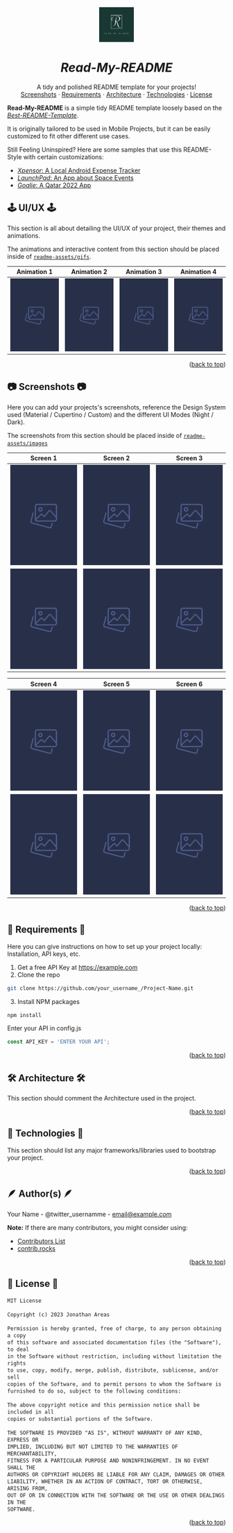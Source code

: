 <a name="readme-top"></a>
<br />
<div align="center">
  <a href="#">
   <!-- Replace this logo for a custom official logo -->
    <img src="./readme-assets/logos/official_logo.jpeg" alt="Logo" width="80" height="80">
  </a>

<h1 align = "center">
<b><i>Read-My-README</i></b>
</h1>
    <!-- Add/Remove categories depending on your project -->
  <p align="center">
    A tidy and polished README template for your projects!
    <br />
    <!-- IMPORTANT NOTE: If you want to append emojis you'll need to add the '-' sign before and after the header, as shown below:  -->
    <a href="#-screenshots-">Screenshots</a>
    ·
    <a href="#-requirements-">Requirements</a>
    ·
    <a href="#-architecture-">Architecture</a>
    ·
     <a href="#-technologies-">Technologies</a>
    ·
    <a href="#-license-">License</a>
  </p>
</div>

<!-- Here goes the project description -->
**Read-My-README** is a simple tidy README template loosely based on the [*Best-README-Template*](https://github.com/othneildrew/Best-README-Template).

It is originally tailored to be used in Mobile Projects, but it can be easily customized to fit other different use cases.

Still Feeling Uninspired? Here are some samples that use this README-Style with certain customizations:
* [*Xpensor*: A Local Android Expense Tracker](https://github.com/jxareas/xpensor)
* [*LaunchPad*: An App about Space Events](https://github.com/Tonnie-Dev/LaunchPad)
* [*Goalie*: A Qatar 2022 App](https://github.com/jxareas/Goalie)

## 🕹️ UI/UX 🕹️

This section is all about detailing the UI/UX of your project, their themes and animations.

The animations and interactive content from this section should be placed inside of [`readme-assets/gifs`](./readme-assets/gifs).

Animation 1	|	Animation 2	|	Animation 3 | Animation 4	|
:------:|:---------------------:|:-----------------------------:|:-------------:|
![](readme-assets/images/screenshot_placeholder.png)  |  ![](readme-assets/images/screenshot_placeholder.png)  |  ![](readme-assets/images/screenshot_placeholder.png)  |  ![](readme-assets/images/screenshot_placeholder.png)

<p align="right">(<a href="#readme-top">back to top</a>)</p>

## 📷 Screenshots 📷

Here you can add your projects's screenshots, reference the Design System used (Material / Cupertino / Custom) and the different UI Modes (Night / Dark).

The screenshots from this section should be placed inside of [`readme-assets/images`](./readme-assets/images/)

| Screen 1  | Screen 2 | Screen 3 |
| ------------- | ------------- |  ------------- |
| ![](readme-assets/images/screenshot_placeholder.png)  | ![](readme-assets/images/screenshot_placeholder.png)  | ![](readme-assets/images/screenshot_placeholder.png)  |
| ![](readme-assets/images/screenshot_placeholder.png)  | ![](readme-assets/images/screenshot_placeholder.png)  | ![](readme-assets/images/screenshot_placeholder.png)  |

| Screen 4  | Screen 5 | Screen 6 |
| ------------- | ------------- |  ------------- |
| ![](readme-assets/images/screenshot_placeholder.png)  | ![](readme-assets/images/screenshot_placeholder.png)  | ![](readme-assets/images/screenshot_placeholder.png)  |
| ![](readme-assets/images/screenshot_placeholder.png)  | ![](readme-assets/images/screenshot_placeholder.png)  | ![](readme-assets/images/screenshot_placeholder.png)  |
<p align="right">(<a href="#readme-top">back to top</a>)</p>

## 📝 Requirements 📝

Here you can give instructions on how to set up your project locally: Installation, API keys, etc.

1. Get a free API Key at https://example.com
2. Clone the repo
```bash
git clone https://github.com/your_username_/Project-Name.git 
```
3. Install NPM packages
```bash 
npm install
```

Enter your API in config.js
```javascript
const API_KEY = 'ENTER YOUR API';
```
<p align="right">(<a href="#readme-top">back to top</a>)</p>

## 🛠 Architecture 🛠

This section should comment the Architecture used in the project. 
<p align="right">(<a href="#readme-top">back to top</a>)</p>

## 🦾 Technologies 🦾

This section should list any major frameworks/libraries used to bootstrap your project. 
<p align="right">(<a href="#readme-top">back to top</a>)</p>


## 🪶 Author(s) 🪶


Your Name - @twitter_usernamme - email@example.com

**Note:** If there are many contributors, you might consider using:  
- [Contributors List](https://github.com/mgechev/github-contributors-list)
- [contrib.rocks](https://contrib.rocks/preview?repo=angular%2Fangular-ja)

<p align="right">(<a href="#readme-top">back to top</a>)</p>

## 📜 License 📜
<!-- Change this license for the one used in your project -->
```
MIT License

Copyright (c) 2023 Jonathan Areas

Permission is hereby granted, free of charge, to any person obtaining a copy
of this software and associated documentation files (the "Software"), to deal
in the Software without restriction, including without limitation the rights
to use, copy, modify, merge, publish, distribute, sublicense, and/or sell
copies of the Software, and to permit persons to whom the Software is
furnished to do so, subject to the following conditions:

The above copyright notice and this permission notice shall be included in all
copies or substantial portions of the Software.

THE SOFTWARE IS PROVIDED "AS IS", WITHOUT WARRANTY OF ANY KIND, EXPRESS OR
IMPLIED, INCLUDING BUT NOT LIMITED TO THE WARRANTIES OF MERCHANTABILITY,
FITNESS FOR A PARTICULAR PURPOSE AND NONINFRINGEMENT. IN NO EVENT SHALL THE
AUTHORS OR COPYRIGHT HOLDERS BE LIABLE FOR ANY CLAIM, DAMAGES OR OTHER
LIABILITY, WHETHER IN AN ACTION OF CONTRACT, TORT OR OTHERWISE, ARISING FROM,
OUT OF OR IN CONNECTION WITH THE SOFTWARE OR THE USE OR OTHER DEALINGS IN THE
SOFTWARE.
```
<p align="right">(<a href="#readme-top">back to top</a>)</p>




